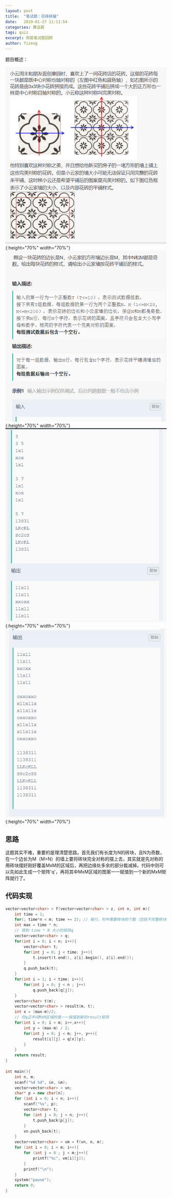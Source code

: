 ```yaml
---
layout: post
title:  "笔试题：花砖拼接"
date:   2019-01-27 11:11:54
categories: 算法题
tags: quiz
excerpt: 网易笔试题回顾
author: Tizeng
---
```


题目概述：

![brick quiz](https://github.com/tizengyan/images/raw/master/brick1.png){:height="70%" width="70%"}
![brick quiz](https://github.com/tizengyan/images/raw/master/brick2.png){:height="70%" width="70%"}
![brick quiz](https://github.com/tizengyan/images/raw/master/brick3.png){:height="70%" width="70%"}
![brick quiz](https://github.com/tizengyan/images/raw/master/brick4.png){:height="70%" width="70%"}

## 思路

这题其实不难，重要的是理清楚思路。首先我们有长度为N的砖块，且N为奇数，在一个边长为M（M>N）的墙上要将砖块完全对称的摆上去，其实就是先对称的用砖块摆好刚好覆盖MxM的区域后，再把边缘处多余的部分裁减掉。代码中则可以先如此生成一个矩阵'q'，再将其中MxM区域的图案一一赋值到一个新的MxM矩阵就行了。

## 代码实现

```c++
vector<vector<char> > f(vector<vector<char> > z, int n, int m){
    int time = 1;
    for(; time*n < m; time += 2); // 每行、列中需要砖块的个数（包括不完整砖块）
    int max = time * n;
    // 得到 time * N 大小的矩阵q
    vector<vector<char> > q;
    for(int i = 0; i < n; i++){
        vector<char> t;
        for(int j = 0; j < time; j++){
            t.insert(t.end(), z[i].begin(), z[i].end());
        }
        q.push_back(t);
    }
    for(int i = 1; i < time; i++){
        for(int j = 0; j < n ; j++)
            q.push_back(q[j]);
    }
    vector<char> t(m);
    vector<vector<char> > result(m, t);
    int x = (max-m)/2;
    // 将q正中间MxM区域的值一一赋值到新的result矩阵
    for(int i = 0; i < m; i++,x++){
        int y = (max-m) / 2;
        for(int j = 0; j < m; j++, y++){
            result[i][j] = q[x][y];
        }
    }
    return result;
}

int main(){
    int n, m;
    scanf("%d %d", &n, &m);
    vector<vector<char> > vn;
    char* p = new char[n];
    for (int i = 0; i < n; i++){
        scanf("%s", p);
        vector<char> t;
        for (int j = 0; j < n; j++){
            t.push_back(p[j]);
        }
        vn.push_back(t);
    }
    vector<vector<char> > vm = f(vn, n, m);
    for (int i = 0; i < m; i++){
        for (int j = 0 ; j < m;j++){
            printf("%c", vm[i][j]);
        }
        printf("\n");
    }
    system("pause");
    return 0;
}
```
